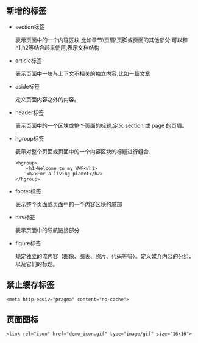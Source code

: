 ## 新增的标签

* section标签

	表示页面中的一个内容区块,比如章节\页眉\页脚或页面的其他部分.可以和h1,h2等结合起来使用,表示文档结构

* article标签

	表示页面中一块与上下文不相关的独立内容.比如一篇文章
	
* aside标签

	定义页面内容之外的内容。
	
* header标签

	表示页面中的一个区块或整个页面的标题,定义 section 或 page 的页眉。	
	
* hgroup标签

	表示对整个页面或页面中的一个内容区块的标题进行组合.
	
	```
	<hgroup>
		<h1>Welcome to my WWF</h1>
		<h2>For a living planet</h2>
	</hgroup>
	```	
	
* footer标签

	表示整个页面或页面中的一个内容区块的底部
	
* nav标签

	表示页面中的导航链接部分
	
* figure标签

	规定独立的流内容（图像、图表、照片、代码等等）。定义媒介内容的分组，以及它们的标题。
	
	
## 禁止缓存标签

```
<meta http-equiv="pragma" content="no-cache">
```	
## 页面图标
```
<link rel="icon" href="demo_icon.gif" type="image/gif" size="16x16">
```
			